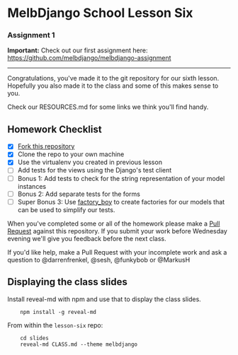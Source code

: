 # MelbDjango School Lesson Six

### Assignment 1

**Important:** Check out our first assignment here: https://github.com/melbdjango/melbdjango-assignment

---


Congratulations, you've made it to the git repository for our sixth lesson. Hopefully you also made it to the class and some of this makes sense to you.

Check our RESOURCES.md for some links we think you'll find handy.


## Homework Checklist

- [x] [Fork this repository][gh-fork]
- [x] Clone the repo to your own machine
- [x] Use the virtualenv you created in previous lesson
- [ ] Add tests for the views using the Django's test client
- [ ] Bonus 1: Add tests to check for the string representation of your model instances
- [ ] Bonus 2: Add separate tests for the forms
- [ ] Super Bonus 3: Use [factory_boy](https://factoryboy.readthedocs.org/) to create factories for our models that can be used to simplify our tests.

When you've completed some or all of the homework please make a [Pull Request][gh-pr] against this repository. If you submit your work before Wednesday evening we'll give you feedback before the next class.

If you'd like help, make a Pull Request with your incomplete work and ask a question to @darrenfrenkel, @sesh, @funkybob or @MarkusH


## Displaying the class slides

Install reveal-md with npm and use that to display the class slides.

```
    npm install -g reveal-md
```

From within the `lesson-six` repo:

```
    cd slides
    reveal-md CLASS.md --theme melbdjango
```

[gh-fork]: https://help.github.com/articles/fork-a-repo/
[gh-pr]: https://help.github.com/articles/using-pull-requests/
[dj-request-response]: https://docs.djangoproject.com/en/1.8/ref/request-response/
[mdn-html]: https://developer.mozilla.org/en-US/docs/Web/Guide/HTML/Introduction
